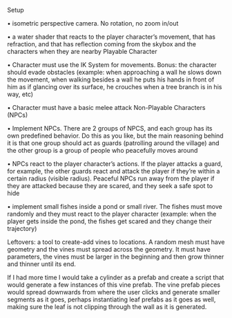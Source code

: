Setup

• isometric perspective camera. No rotation, no zoom in/out

• a water shader that reacts to the player character’s movement, that has refraction, and 
that has reflection coming from the skybox and the characters when they are nearby
Playable Character

• Character must use the IK System for movements. Bonus: the character should evade 
obstacles (example: when approaching a wall he slows down the movement, when walking 
besides a wall he puts his hands in front of him as if glancing over its surface, he crouches 
when a tree branch is in his way, etc)

• Character must have a basic melee attack
Non-Playable Characters (NPCs)

• Implement NPCs. There are 2 groups of NPCS, and each group has its own predefined 
behavior. Do this as you like, but the main reasoning behind it is that one group should act as 
guards (patrolling around the village) and the other group is a group of people who
peacefully moves around

• NPCs react to the player character’s actions. If the player attacks a guard, for example, the 
other guards react and attack the player if they’re within a certain radius (visible radius). 
Peaceful NPCs run away from the player if they are attacked because they are scared, and 
they seek a safe spot to hide

• implement small fishes inside a pond or small river. The fishes must move randomly and they 
must react to the player character (example: when the player gets inside the pond, the fishes 
get scared and they change their trajectory)




Leftovers:
a tool to create-add vines to locations. A random mesh must have geometry and the vines 
must spread across the geometry. It must have parameters, the vines must be larger in the 
beginning and then grow thinner and thinner until its end.

If I had more time I would take a cylinder as a prefab and create a script that would generate a few instances of this vine prefab. 
The vine prefab pieces would spread downwards from where the user clicks and generate smaller segments as it goes,
perhaps instantiating leaf prefabs as it goes as well, making sure the leaf is not clipping through the wall as it is generated.
